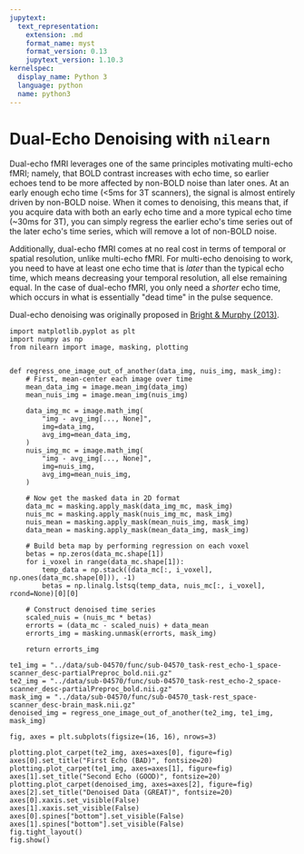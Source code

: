 ```yaml
---
jupytext:
  text_representation:
    extension: .md
    format_name: myst
    format_version: 0.13
    jupytext_version: 1.10.3
kernelspec:
  display_name: Python 3
  language: python
  name: python3
---
```


# Dual-Echo Denoising with `nilearn`

Dual-echo fMRI leverages one of the same principles motivating multi-echo fMRI; namely, that BOLD contrast increases with echo time, so earlier echoes tend to be more affected by non-BOLD noise than later ones. At an early enough echo time (<5ms for 3T scanners), the signal is almost entirely driven by non-BOLD noise. When it comes to denoising, this means that, if you acquire data with both an early echo time and a more typical echo time (~30ms for 3T), you can simply regress the earlier echo's time series out of the later echo's time series, which will remove a lot of non-BOLD noise.

Additionally, dual-echo fMRI comes at no real cost in terms of temporal or spatial resolution, unlike multi-echo fMRI. For multi-echo denoising to work, you need to have at least one echo time that is _later_ than the typical echo time, which means decreasing your temporal resolution, all else remaining equal. In the case of dual-echo fMRI, you only need a _shorter_ echo time, which occurs in what is essentially "dead time" in the pulse sequence.

Dual-echo denoising was originally proposed in [Bright & Murphy (2013)](https://dx.doi.org/10.1016%2Fj.neuroimage.2012.09.043).


```{code-cell} ipython3
import matplotlib.pyplot as plt
import numpy as np
from nilearn import image, masking, plotting


def regress_one_image_out_of_another(data_img, nuis_img, mask_img):
    # First, mean-center each image over time
    mean_data_img = image.mean_img(data_img)
    mean_nuis_img = image.mean_img(nuis_img)

    data_img_mc = image.math_img(
        "img - avg_img[..., None]",
        img=data_img,
        avg_img=mean_data_img,
    )
    nuis_img_mc = image.math_img(
        "img - avg_img[..., None]",
        img=nuis_img,
        avg_img=mean_nuis_img,
    )

    # Now get the masked data in 2D format
    data_mc = masking.apply_mask(data_img_mc, mask_img)
    nuis_mc = masking.apply_mask(nuis_img_mc, mask_img)
    nuis_mean = masking.apply_mask(mean_nuis_img, mask_img)
    data_mean = masking.apply_mask(mean_data_img, mask_img)

    # Build beta map by performing regression on each voxel
    betas = np.zeros(data_mc.shape[1])
    for i_voxel in range(data_mc.shape[1]):
        temp_data = np.stack((data_mc[:, i_voxel], np.ones(data_mc.shape[0])), -1)
        betas = np.linalg.lstsq(temp_data, nuis_mc[:, i_voxel], rcond=None)[0][0]

    # Construct denoised time series
    scaled_nuis = (nuis_mc * betas)
    errorts = (data_mc - scaled_nuis) + data_mean
    errorts_img = masking.unmask(errorts, mask_img)

    return errorts_img
```

```{code-cell} ipython3
te1_img = "../data/sub-04570/func/sub-04570_task-rest_echo-1_space-scanner_desc-partialPreproc_bold.nii.gz"
te2_img = "../data/sub-04570/func/sub-04570_task-rest_echo-2_space-scanner_desc-partialPreproc_bold.nii.gz"
mask_img = "../data/sub-04570/func/sub-04570_task-rest_space-scanner_desc-brain_mask.nii.gz"
denoised_img = regress_one_image_out_of_another(te2_img, te1_img, mask_img)
```


```{code-cell} ipython3
fig, axes = plt.subplots(figsize=(16, 16), nrows=3)

plotting.plot_carpet(te2_img, axes=axes[0], figure=fig)
axes[0].set_title("First Echo (BAD)", fontsize=20)
plotting.plot_carpet(te1_img, axes=axes[1], figure=fig)
axes[1].set_title("Second Echo (GOOD)", fontsize=20)
plotting.plot_carpet(denoised_img, axes=axes[2], figure=fig)
axes[2].set_title("Denoised Data (GREAT)", fontsize=20)
axes[0].xaxis.set_visible(False)
axes[1].xaxis.set_visible(False)
axes[0].spines["bottom"].set_visible(False)
axes[1].spines["bottom"].set_visible(False)
fig.tight_layout()
fig.show()
```

